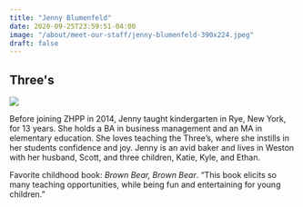 ```yaml
---
title: "Jenny Blumenfeld"
date: 2020-09-25T23:59:51-04:00
image: "/about/meet-our-staff/jenny-blumenfeld-390x224.jpeg"
draft: false
---
```


## Three's

![](/about/meet-our-staff/jenny-blumenfeld-150x150.jpeg)

Before joining ZHPP in 2014, Jenny taught kindergarten in Rye, New York, for 13 years. She holds a BA in business management and an MA in elementary education. She loves teaching the Three’s, where she instills in her students confidence and joy. Jenny is an avid baker and lives in Weston with her husband, Scott, and three children, Katie, Kyle, and Ethan.

Favorite childhood book: *Brown Bear, Brown Bear*. “This book elicits so many teaching opportunities, while being fun and entertaining for young children.”
